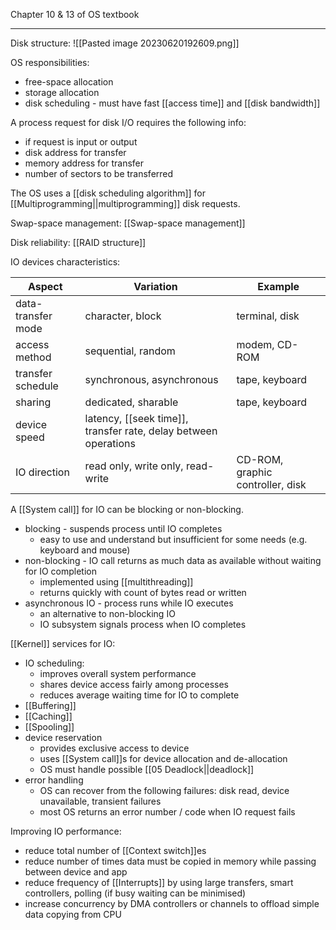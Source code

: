 Chapter 10 & 13 of OS textbook

---
Disk structure:
![[Pasted image 20230620192609.png]]

OS responsibilities:
- free-space allocation
- storage allocation
- disk scheduling - must have fast [[access time]] and [[disk bandwidth]]

A process request for disk I/O requires the following info:
- if request is input or output
- disk address for transfer
- memory address for transfer
- number of sectors to be transferred

The OS uses a [[disk scheduling algorithm]] for [[Multiprogramming||multiprogramming]] disk requests.

Swap-space management:
[[Swap-space management]]

Disk reliability:
[[RAID structure]]

IO devices characteristics:

| Aspect             | Variation                                                       | Example                          |
| ------------------ | --------------------------------------------------------------- | -------------------------------- |
| data-transfer mode | character, block                                                | terminal, disk                   |
| access method      | sequential, random                                              | modem, CD-ROM                    |
| transfer schedule  | synchronous, asynchronous                                       | tape, keyboard                   |
| sharing            | dedicated, sharable                                             | tape, keyboard                   |
| device speed       | latency, [[seek time]], transfer rate, delay between operations |                                  |
| IO direction       | read only, write only, read-write                               | CD-ROM, graphic controller, disk |

A [[System call]] for IO can be blocking or non-blocking.
- blocking - suspends process until IO completes
	- easy to use and understand but insufficient for some needs (e.g. keyboard and mouse)
- non-blocking - IO call returns as much data as available without waiting for IO completion
	- implemented using [[multithreading]]
	- returns quickly with count of bytes read or written
- asynchronous IO - process runs while IO executes
	- an alternative to non-blocking IO
	- IO subsystem signals process when IO completes

[[Kernel]] services for IO:
- IO scheduling:
	- improves overall system performance 
	- shares device access fairly among processes
	- reduces average waiting time for IO to complete
- [[Buffering]]
- [[Caching]]
- [[Spooling]]
- device reservation
	- provides exclusive access to device
	- uses [[System call]]s for device allocation and de-allocation
	- OS must handle possible [[05 Deadlock||deadlock]]
- error handling
	- OS can recover from the following failures: disk read, device unavailable, transient failures
	- most OS returns an error number / code when IO request fails

Improving IO performance:
- reduce total number of [[Context switch]]es
- reduce number of times data must be copied in memory while passing between device and app
- reduce frequency of [[Interrupts]] by using large transfers, smart controllers, polling (if busy waiting can be minimised) 
- increase concurrency by DMA controllers or channels to offload simple data copying from CPU
